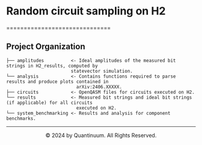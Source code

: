 # Random circuit sampling on H2
==============================

Project Organization
------------
    ├── amplitudes          <- Ideal amplitudes of the measured bit strings in H2_results, computed by 
                            statevector simulation.
    └── analysis            <- Contains functions required to parse results and produce plots contained in 
                              arXiv:2406.XXXXX.
    ├── circuits            <- OpenQASM files for circuits executed on H2.
    └── results             <- Measured bit strings and ideal bit strings (if applicable) for all circuits 
                              executed on H2.
    └── system_benchmarking <- Results and analysis for component benchmarks.

------------
<div align="center"> &copy; 2024 by Quantinuum. All Rights Reserved. </div>